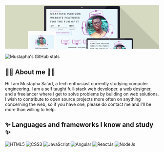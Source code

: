 ![Banner Logo](./assets/images/banner.png "Crafting various website features for the fun of it")



![Mustapha's GitHub stats](https://github-readme-stats.vercel.app/api?username=mustapha-saad&theme=radical&show_icons=true)

## 👨‍💻 About me 👨‍💻
Hi I am Mustapha Sa'ad, a tech enthusiast currently studying computer engineering. I am a self taught full-stack web developer, a web designer, and a freelancer where I get to solve problems by building on web solutions. I wish to contribute to open source projects more often on anything concerning the web, so if you have one, please do contact me and I'll be more than willing to help.

## ✨ Languages and frameworks I know and study ✨
![HTML5](https://img.shields.io/badge/HTML5-transparent?logo=HTML5&logoColor=white&color=E34F26 "Learning HTML")
![CSS3](https://img.shields.io/badge/CSS3-transparent?logo=CSS3&logoColor=white&color=1572B6 "Learning CSS")
![JavaScript](https://img.shields.io/badge/JavaScript-transparent?logo=JavaScript&logoColor=white&color=yellow "Learning JavaScript")
![Angular](https://img.shields.io/badge/Angular-transparent?logo=Angular&logoColor=white&color=DD0031 "Learning Angular")
![ReactJs](https://img.shields.io/badge/ReactJs-transparent?logo=React&logoColor=white&color=light-blue "Learning ReactJs")
![NodeJs](https://img.shields.io/badge/NodeJs-transparent?logo=Node.js&logoColor=white&color=339933 "Learning NodeJs")

<!--
**Mustapha-Saad/Mustapha-Saad** is a ✨ _special_ ✨ repository because its `README.md` (this file) appears on your GitHub profile.

Here are some ideas to get you started:

- 🔭 I’m currently working on ...
- 🌱 I’m currently learning ...
- 👯 I’m looking to collaborate on ...
- 🤔 I’m looking for help with ...
- 💬 Ask me about ...
- 📫 How to reach me: ...
- 😄 Pronouns: ...
- ⚡ Fun fact: ...
-->
